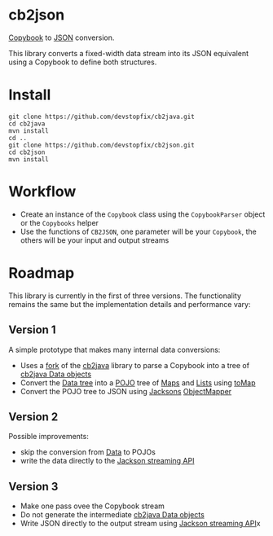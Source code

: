 cb2json
=======

[Copybook](1) to [JSON](2) conversion. 

This library converts a fixed-width data stream into its JSON
equivalent using a Copybook to define both structures.

Install
=======

    git clone https://github.com/devstopfix/cb2java.git
    cd cb2java
    mvn install
    cd ..
    git clone https://github.com/devstopfix/cb2json.git
    cd cb2json
    mvn install


Workflow
========

* Create an instance of the `Copybook` class using the `CopybookParser` object or the `Copybooks` helper
* Use the functions of `CB2JSON`, one parameter will be your `Copybook`, the others will be your input and output streams


Roadmap
=======

This library is currently in the first of three versions. The 
functionality remains the same but the implementation details and 
performance vary:

Version 1
---------

A simple prototype that makes many internal data conversions:

* Uses a [fork](3) of the [cb2java](4) library to parse a Copybook into a tree of [cb2java Data objects](5)
* Convert the [Data tree](5) into a [POJO](7) tree of [Maps](8) and [Lists](9) using [toMap](6)
* Convert the POJO tree to JSON using [Jacksons](10) [ObjectMapper](11)

Version 2
---------

Possible improvements:

* skip the conversion from [Data](5) to POJOs
* write the data directly to the [Jackson streaming API](12)

Version 3
---------

* Make one pass ovee the Copybook stream 
* Do not generate the intermediate [cb2java Data objects](5) 
* Write JSON directly to the output stream using [Jackson streaming API](12)x


[1]: http://en.wikipedia.org/wiki/Copybook_(programming)
[2]: http://json.org
[3]: https://github.com/devstopfix/cb2java.git
[4]: http://sourceforge.net/projects/cb2java/
[5]: https://github.com/devstopfix/cb2java/tree/master/src/main/java/net/sf/cb2java/data
[6]: https://github.com/devstopfix/cb2java/blob/master/src/main/java/net/sf/cb2java/data/Record.java
[7]: http://en.wikipedia.org/wiki/Plain_Old_Java_Object
[8]: http://docs.oracle.com/javase/6/docs/api/java/util/Map.html
[9]: http://docs.oracle.com/javase/6/docs/api/java/util/List.html
[10]: https://github.com/FasterXML/jackson-databind
[11]: https://github.com/FasterXML/jackson-databind/blob/master/src/main/java/com/fasterxml/jackson/databind/ObjectMapper.java
[12]: http://wiki.fasterxml.com/JacksonStreamingApi

